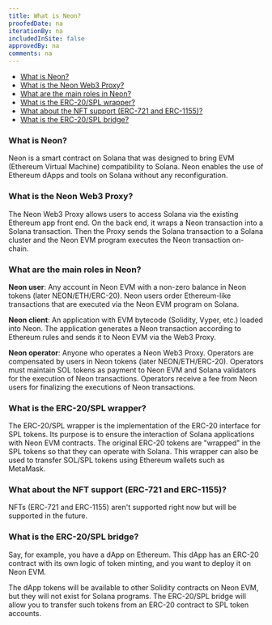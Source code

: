 ```yaml
---
title: What is Neon?
proofedDate: na
iterationBy: na
includedInSite: false
approvedBy: na
comments: na
---
```


* [What is Neon?](#what-is-neon)
* [What is the Neon Web3 Proxy?](#what-is-the-neon-web3-proxy)
* [What are the main roles in Neon?](#what-are-the-main-roles-in-neon)
* [What is the ERC-20/SPL wrapper?](#what-is-the-erc-20spl-wrapper)
* [What about the NFT support (ERC-721 and ERC-1155)?](#what-about-the-nft-support-erc-721-and-erc-1155)
* [What is the ERC-20/SPL bridge?](#what-is-the-erc-20spl-bridge)

### What is Neon?

Neon is a smart contract on Solana that was designed to bring EVM (Ethereum Virtual Machine) compatibility to Solana. Neon enables the use of Ethereum dApps and tools on Solana without any reconfiguration.

### What is the Neon Web3 Proxy?

The Neon Web3 Proxy allows users to access Solana via the existing Ethereum app front end. On the back end, it wraps a Neon transaction into a Solana transaction. Then the Proxy sends the Solana transaction to a Solana cluster and the Neon EVM program executes the Neon transaction on-chain.

### What are the main roles in Neon?

**Neon user**: Any account in Neon EVM with a non-zero balance in Neon tokens (later NEON/ETH/ERC-20).
Neon users order Ethereum-like transactions that are executed via the Neon EVM program on Solana.

**Neon client**: An application with EVM bytecode (Solidity, Vyper, etc.) loaded into Neon.
The application generates a Neon transaction according to Ethereum rules and sends it to Neon EVM
via the Web3 Proxy.

**Neon operator**: Anyone who operates a Neon Web3 Proxy. Operators are compensated by users in
Neon tokens (later NEON/ETH/ERC-20). Operators must maintain SOL tokens as payment to Neon EVM and
Solana validators for the execution of Neon transactions. Operators receive a fee from Neon users for finalizing the executions of Neon transactions.

### What is the ERC-20/SPL wrapper?

The ERC-20/SPL wrapper is the implementation of the ERC-20 interface for SPL tokens. Its purpose is to ensure the interaction of Solana applications with Neon EVM contracts. The original ERC-20 tokens are "wrapped" in the SPL tokens so that they can operate with Solana. This wrapper can also be used to transfer SOL/SPL tokens using Ethereum wallets such as MetaMask.

### What about the NFT support (ERC-721 and ERC-1155)?

NFTs (ERC-721 and ERC-1155) aren't supported right now but will be supported in the future.

### What is the ERC-20/SPL bridge?

Say, for example, you have a dApp on Ethereum. This dApp has an ERC-20 contract with its own logic of token minting, and you want to deploy it on Neon EVM.

The dApp tokens will be available to other Solidity contracts on Neon EVM, but they will not exist for Solana programs. The ERC-20/SPL bridge will allow you to transfer such tokens from an ERC-20 contract to SPL token accounts.
